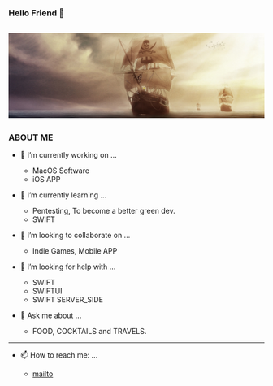 ### Hello Friend 👋

<!-- banner -->
[![Happyvolt92's GitHub Banner](./assets/ship.jpg)](https://elodieg.promo-66.codeur.online/portfolio_icoe/)
-------------------------------------------------------------------------------------------------
###    ABOUT ME 


- 🔭 I’m currently working on ...
    * MacOS Software
    * iOS APP

    
- 🌱 I’m currently learning ...
    *  Pentesting, To become a better green dev.
    * SWIFT
  
- 👯 I’m looking to collaborate on ...
    * Indie Games, Mobile APP

- 🤔 I’m looking for help with ...
    * SWIFT
    * SWIFTUI
    * SWIFT SERVER_SIDE

- 💬 Ask me about ...
    * FOOD, COCKTAILS and TRAVELS.

--------------------------------------------------------------------
- 📫 How to reach me: ...

   *    [mailto](mailto:elodiegage@gmail.com/ "reach me")

